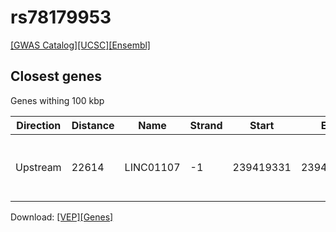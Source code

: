 # rs78179953

[[GWAS Catalog]](https://www.ebi.ac.uk/gwas/variants/rs78179953)[[UCSC]](https://genome.ucsc.edu/cgi-bin/hgTracks?position=chr2:239386309-239586309&addHighlight=hg19.chr2%3A123065528%2D123066028%23fcfcac&hgFind.matches=rs78179953&db=hg19)[[Ensembl]](https://grch37.ensembl.org/Homo_sapiens/Variation/Explore?r=2:239486309-239486309;v=rs78179953;vdb=variation)
## Closest genes

Genes withing 100 kbp

| Direction | Distance | Name | Strand | Start | End | Biotype | Description | ID |
| --------- | -------- | ---- | ------ | ----- | --- | ------- | ----------- | -- |
| Upstream | 22614 | LINC01107 | -1 | 239419331 | 239463695 | lincRNA | long intergenic non-protein coding RNA 1107 [Source:HGNC Symbol;Acc:49229] | ENSG00000225493 |


Download: [[VEP]](rs78179953_vep.json.gz)[[Genes]](rs78179953_gene.json.gz)

